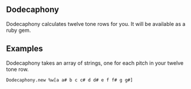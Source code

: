 Dodecaphony
-----------

Dodecaphony calculates twelve tone rows for you. It will be available as a ruby gem.

Examples
---

Dodecaphony takes an array of strings, one for each pitch in your twelve tone row.

```
Dodecaphony.new %w[a a# b c c# d d# e f f# g g#]
```
